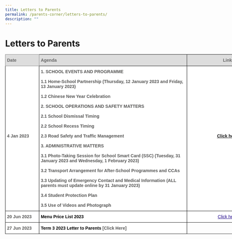 ```yaml
---
title: Letters to Parents
permalink: /parents-corner/letters-to-parents/
description: ""
---
```

# Letters to Parents


<style type="text/css">
.tg  {border-collapse:collapse;border-spacing:0;}
.tg td{border-color:black;border-style:solid;border-width:1px;font-family:Arial, sans-serif;font-size:14px;
  overflow:hidden;padding:10px 5px;word-break:normal;}
.tg th{border-color:black;border-style:solid;border-width:1px;font-family:Arial, sans-serif;font-size:14px;
  font-weight:normal;overflow:hidden;padding:10px 5px;word-break:normal;}
.tg .tg-a4yv{background-color:#DDD;color:#666;font-weight:bold;text-align:center;vertical-align:top}
.tg .tg-e14l{background-color:#DDD;color:#666;font-weight:bold;text-align:left;vertical-align:top}
.tg .tg-ky7k{background-color:#DDD;border-color:inherit;color:#666;font-weight:bold;text-align:left;vertical-align:top}
.tg .tg-sna6{background-color:#FFF;color:#575756;font-weight:bold;text-align:left;vertical-align:top}
.tg .tg-0pyt{background-color:#FFF;color:#21088A;font-weight:bold;text-align:center;text-decoration:underline;vertical-align:top}
</style>
<table class="tg" style="undefined;table-layout: fixed; width: 848px">
<colgroup>
<col style="width: 109px">
<col style="width: 478px">
<col style="width: 261px">
</colgroup>
<thead>
  <tr>
    <th class="tg-ky7k">Date </th>
    <th class="tg-e14l">Agenda</th>
    <th class="tg-a4yv">Link</th>
  </tr>
</thead>
<tbody>
  <tr>
    <td class="tg-sna6"><br><br><br><br><br><br><br><br><br><br><br><br><br>4 Jan 2023 </td>
    <td class="tg-sna6">1. SCHOOL EVENTS AND PROGRAMME<br><br>1.1 Home-School Partnership (Thursday, 12 January 2023 and Friday, 13 January 2023)<br><br>1.2  Chinese New Year Celebration<br><br>2. SCHOOL OPERATIONS AND SAFETY MATTERS<br><br>2.1 School Dismissal Timing<br><br>2.2  School Recess Timing<br><br>2.3  Road Safety and Traffic Management<br><br>3. ADMINISTRATIVE MATTERS<br><br>3.1 Photo-Taking Session for School Smart Card (SSC) (Tuesday, 31 January 2023 and Wednesday, 1 February 2023)<br><br>3.2 Transport Arrangement for After-School Programmes and CCAs<br><br>3.3  Updating of Emergency Contact and Medical Information (ALL parents must update online by 31 January 2023)<br><br>3.4  Student Protection Plan<br><br>3.5  Use of Videos and Photograph </td>
    <td class="tg-0pyt"><br><br><br><br><br><br><br><br><br><br><br><br><br><a href="/files/Parents%20Corner/Letters%20to%20Parents/2023_001_Letter_to_Parents%20-%20Term%201%20Activities.pdf" target="_blank" rel="noopener noreferrer">Click here</a> <br></td>
	</tr>
  <tr>
   <td class="tg-sna6">20 Jun 2023 <br></td>
    <td class="tg-sna6"><span style="color:#000">Menu Price List 2023 </span> </td>
    <td class="tg-0pyt"><a href="/files/Parents%20Corner/Letters%20to%20Parents/Menu%20Price%20List%202023%20(1).pdf"><span style="font-weight:500;text-decoration:underline;color:#21088A">Click here</span></a>  </td>
  </tr>
  <tr>
  <td class="tg-sna6">27 Jun 2023 <br></td>
    <td class="tg-sna6"><span style="color:#000">Term 3 2023 Letter to Parents </span>        [Click Here]</td> </tr></tbody></table>